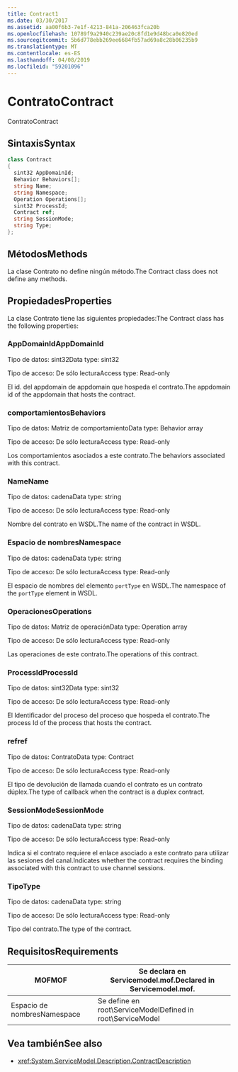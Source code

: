 ```yaml
---
title: Contract1
ms.date: 03/30/2017
ms.assetid: aa00f6b3-7e1f-4213-841a-206463fca20b
ms.openlocfilehash: 10789f9a2940c239ae20c8fd1e9d48bca0e820ed
ms.sourcegitcommit: 5b6d778ebb269ee6684fb57ad69a8c28b06235b9
ms.translationtype: MT
ms.contentlocale: es-ES
ms.lasthandoff: 04/08/2019
ms.locfileid: "59201096"
---
```

# <a name="contract"></a><span data-ttu-id="b27d9-102">Contrato</span><span class="sxs-lookup"><span data-stu-id="b27d9-102">Contract</span></span>
<span data-ttu-id="b27d9-103">Contrato</span><span class="sxs-lookup"><span data-stu-id="b27d9-103">Contract</span></span>  
  
## <a name="syntax"></a><span data-ttu-id="b27d9-104">Sintaxis</span><span class="sxs-lookup"><span data-stu-id="b27d9-104">Syntax</span></span>  
  
```csharp
class Contract  
{  
  sint32 AppDomainId;  
  Behavior Behaviors[];  
  string Name;  
  string Namespace;  
  Operation Operations[];  
  sint32 ProcessId;  
  Contract ref;  
  string SessionMode;  
  string Type;  
};  
```  
  
## <a name="methods"></a><span data-ttu-id="b27d9-105">Métodos</span><span class="sxs-lookup"><span data-stu-id="b27d9-105">Methods</span></span>  
 <span data-ttu-id="b27d9-106">La clase Contrato no define ningún método.</span><span class="sxs-lookup"><span data-stu-id="b27d9-106">The Contract class does not define any methods.</span></span>  
  
## <a name="properties"></a><span data-ttu-id="b27d9-107">Propiedades</span><span class="sxs-lookup"><span data-stu-id="b27d9-107">Properties</span></span>  
 <span data-ttu-id="b27d9-108">La clase Contrato tiene las siguientes propiedades:</span><span class="sxs-lookup"><span data-stu-id="b27d9-108">The Contract class has the following properties:</span></span>  
  
### <a name="appdomainid"></a><span data-ttu-id="b27d9-109">AppDomainId</span><span class="sxs-lookup"><span data-stu-id="b27d9-109">AppDomainId</span></span>  
 <span data-ttu-id="b27d9-110">Tipo de datos: sint32</span><span class="sxs-lookup"><span data-stu-id="b27d9-110">Data type: sint32</span></span>  
  
 <span data-ttu-id="b27d9-111">Tipo de acceso: De sólo lectura</span><span class="sxs-lookup"><span data-stu-id="b27d9-111">Access type: Read-only</span></span>  
  
 <span data-ttu-id="b27d9-112">El id. del appdomain de appdomain que hospeda el contrato.</span><span class="sxs-lookup"><span data-stu-id="b27d9-112">The appdomain id of the appdomain that hosts the contract.</span></span>  
  
### <a name="behaviors"></a><span data-ttu-id="b27d9-113">comportamientos</span><span class="sxs-lookup"><span data-stu-id="b27d9-113">Behaviors</span></span>  
 <span data-ttu-id="b27d9-114">Tipo de datos: Matriz de comportamiento</span><span class="sxs-lookup"><span data-stu-id="b27d9-114">Data type: Behavior array</span></span>  
  
 <span data-ttu-id="b27d9-115">Tipo de acceso: De sólo lectura</span><span class="sxs-lookup"><span data-stu-id="b27d9-115">Access type: Read-only</span></span>  
  
 <span data-ttu-id="b27d9-116">Los comportamientos asociados a este contrato.</span><span class="sxs-lookup"><span data-stu-id="b27d9-116">The behaviors associated with this contract.</span></span>  
  
### <a name="name"></a><span data-ttu-id="b27d9-117">Name</span><span class="sxs-lookup"><span data-stu-id="b27d9-117">Name</span></span>  
 <span data-ttu-id="b27d9-118">Tipo de datos: cadena</span><span class="sxs-lookup"><span data-stu-id="b27d9-118">Data type: string</span></span>  
  
 <span data-ttu-id="b27d9-119">Tipo de acceso: De sólo lectura</span><span class="sxs-lookup"><span data-stu-id="b27d9-119">Access type: Read-only</span></span>  
  
 <span data-ttu-id="b27d9-120">Nombre del contrato en WSDL.</span><span class="sxs-lookup"><span data-stu-id="b27d9-120">The name of the contract in WSDL.</span></span>  
  
### <a name="namespace"></a><span data-ttu-id="b27d9-121">Espacio de nombres</span><span class="sxs-lookup"><span data-stu-id="b27d9-121">Namespace</span></span>  
 <span data-ttu-id="b27d9-122">Tipo de datos: cadena</span><span class="sxs-lookup"><span data-stu-id="b27d9-122">Data type: string</span></span>  
  
 <span data-ttu-id="b27d9-123">Tipo de acceso: De sólo lectura</span><span class="sxs-lookup"><span data-stu-id="b27d9-123">Access type: Read-only</span></span>  
  
 <span data-ttu-id="b27d9-124">El espacio de nombres del elemento `portType` en WSDL.</span><span class="sxs-lookup"><span data-stu-id="b27d9-124">The namespace of the `portType` element in WSDL.</span></span>  
  
### <a name="operations"></a><span data-ttu-id="b27d9-125">Operaciones</span><span class="sxs-lookup"><span data-stu-id="b27d9-125">Operations</span></span>  
 <span data-ttu-id="b27d9-126">Tipo de datos: Matriz de operación</span><span class="sxs-lookup"><span data-stu-id="b27d9-126">Data type: Operation array</span></span>  
  
 <span data-ttu-id="b27d9-127">Tipo de acceso: De sólo lectura</span><span class="sxs-lookup"><span data-stu-id="b27d9-127">Access type: Read-only</span></span>  
  
 <span data-ttu-id="b27d9-128">Las operaciones de este contrato.</span><span class="sxs-lookup"><span data-stu-id="b27d9-128">The operations of this contract.</span></span>  
  
### <a name="processid"></a><span data-ttu-id="b27d9-129">ProcessId</span><span class="sxs-lookup"><span data-stu-id="b27d9-129">ProcessId</span></span>  
 <span data-ttu-id="b27d9-130">Tipo de datos: sint32</span><span class="sxs-lookup"><span data-stu-id="b27d9-130">Data type: sint32</span></span>  
  
 <span data-ttu-id="b27d9-131">Tipo de acceso: De sólo lectura</span><span class="sxs-lookup"><span data-stu-id="b27d9-131">Access type: Read-only</span></span>  
  
 <span data-ttu-id="b27d9-132">El Identificador del proceso del proceso que hospeda el contrato.</span><span class="sxs-lookup"><span data-stu-id="b27d9-132">The process Id of the process that hosts the contract.</span></span>  
  
### <a name="ref"></a><span data-ttu-id="b27d9-133">ref</span><span class="sxs-lookup"><span data-stu-id="b27d9-133">ref</span></span>  
 <span data-ttu-id="b27d9-134">Tipo de datos: Contrato</span><span class="sxs-lookup"><span data-stu-id="b27d9-134">Data type: Contract</span></span>  
  
 <span data-ttu-id="b27d9-135">Tipo de acceso: De sólo lectura</span><span class="sxs-lookup"><span data-stu-id="b27d9-135">Access type: Read-only</span></span>  
  
 <span data-ttu-id="b27d9-136">El tipo de devolución de llamada cuando el contrato es un contrato dúplex.</span><span class="sxs-lookup"><span data-stu-id="b27d9-136">The type of callback when the contract is a duplex contract.</span></span>  
  
### <a name="sessionmode"></a><span data-ttu-id="b27d9-137">SessionMode</span><span class="sxs-lookup"><span data-stu-id="b27d9-137">SessionMode</span></span>  
 <span data-ttu-id="b27d9-138">Tipo de datos: cadena</span><span class="sxs-lookup"><span data-stu-id="b27d9-138">Data type: string</span></span>  
  
 <span data-ttu-id="b27d9-139">Tipo de acceso: De sólo lectura</span><span class="sxs-lookup"><span data-stu-id="b27d9-139">Access type: Read-only</span></span>  
  
 <span data-ttu-id="b27d9-140">Indica si el contrato requiere el enlace asociado a este contrato para utilizar las sesiones del canal.</span><span class="sxs-lookup"><span data-stu-id="b27d9-140">Indicates whether the contract requires the binding associated with this contract to use channel sessions.</span></span>  
  
### <a name="type"></a><span data-ttu-id="b27d9-141">Tipo</span><span class="sxs-lookup"><span data-stu-id="b27d9-141">Type</span></span>  
 <span data-ttu-id="b27d9-142">Tipo de datos: cadena</span><span class="sxs-lookup"><span data-stu-id="b27d9-142">Data type: string</span></span>  
  
 <span data-ttu-id="b27d9-143">Tipo de acceso: De sólo lectura</span><span class="sxs-lookup"><span data-stu-id="b27d9-143">Access type: Read-only</span></span>  
  
 <span data-ttu-id="b27d9-144">Tipo del contrato.</span><span class="sxs-lookup"><span data-stu-id="b27d9-144">The type of the contract.</span></span>  
  
## <a name="requirements"></a><span data-ttu-id="b27d9-145">Requisitos</span><span class="sxs-lookup"><span data-stu-id="b27d9-145">Requirements</span></span>  
  
|<span data-ttu-id="b27d9-146">MOF</span><span class="sxs-lookup"><span data-stu-id="b27d9-146">MOF</span></span>|<span data-ttu-id="b27d9-147">Se declara en Servicemodel.mof.</span><span class="sxs-lookup"><span data-stu-id="b27d9-147">Declared in Servicemodel.mof.</span></span>|  
|---------|-----------------------------------|  
|<span data-ttu-id="b27d9-148">Espacio de nombres</span><span class="sxs-lookup"><span data-stu-id="b27d9-148">Namespace</span></span>|<span data-ttu-id="b27d9-149">Se define en root\ServiceModel</span><span class="sxs-lookup"><span data-stu-id="b27d9-149">Defined in root\ServiceModel</span></span>|  
  
## <a name="see-also"></a><span data-ttu-id="b27d9-150">Vea también</span><span class="sxs-lookup"><span data-stu-id="b27d9-150">See also</span></span>

- <xref:System.ServiceModel.Description.ContractDescription>
